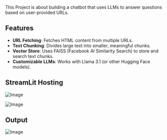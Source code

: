 This Project is about building a chatbot that uses LLMs to answer questions based on user-provided URLs.

## Features

- **URL Fetching**: Fetches HTML content from multiple URLs.
- **Text Chunking**: Divides large text into smaller, meaningful chunks.
- **Vector Store**: Uses FAISS (Facebook AI Similarity Search) to store and search text chunks.
- **Customizable LLMs**: Works with Llama 3.1 (or other Hugging Face models).

## StreamLit Hosting 

![Image](https://github.com/user-attachments/assets/71bbb6ce-2814-49c3-832a-acacb120eada)


![Image](https://github.com/user-attachments/assets/30de12df-99c0-4b29-97ca-1815cf30189f)



## Output 
![Image](https://github.com/user-attachments/assets/eb21f0b5-0962-4e1a-a81c-c7c3f15af63f)
